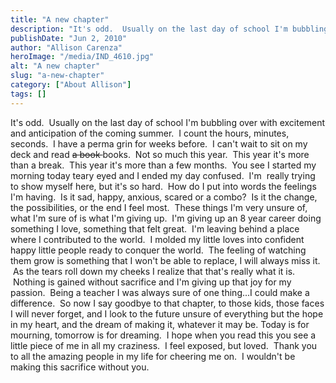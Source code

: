 ```yaml
---
title: "A new chapter"
description: "It's odd.  Usually on the last day of school I'm bubbling over with excitement and anticipation of the coming summer."
publishDate: "Jun 2, 2010"
author: "Allison Carenza"
heroImage: "/media/IND_4610.jpg"
alt: "A new chapter"
slug: "a-new-chapter"
category: ["About Allison"]
tags: []
---
```


<p>It&apos;s odd.  Usually on the last day of school I&apos;m bubbling over with excitement and anticipation of the coming summer.  I count the hours, minutes, seconds.  I have a perma grin for weeks before.  I can&apos;t wait to sit on my deck and read <span style="text-decoration: line-through;">a </span><span style="text-decoration: line-through;">book </span> books.  Not so much this year.  This year it&apos;s more than a break.  This year it&apos;s more than a few months.  You see I started my morning today teary eyed and I ended my day confused.  I&apos;m  really trying to show myself here, but it&apos;s so hard.  How do I put into words the feelings I&apos;m having.  Is it sad, happy, anxious, scared or a combo?  Is it the change, the possibilities, or the end I feel most.  These things I&apos;m very unsure of, what I&apos;m sure of is what I&apos;m giving up.  I&apos;m giving up an 8 year career doing something I love, something that felt great.  I&apos;m leaving behind a place where I contributed to the world.  I molded my little loves into confident happy little people ready to conquer the world.  The feeling of watching them grow is something that I won&apos;t be able to replace, I will always miss it.  As the tears roll down my cheeks I realize that that&apos;s really what it is.  Nothing is gained without sacrifice and I&apos;m giving up that joy for my passion.  Being a teacher I was always sure of one thing...I could make a difference.  So now I say goodbye to that chapter, to those kids, those faces I will never forget, and I look to the future unsure of everything but the hope in my heart, and the dream of making it, whatever it may be. Today is for mourning, tomorrow is for dreaming.  I hope when you read this you see a little piece of me in all my craziness.  I feel exposed, but loved.  Thank you to all the amazing people in my life for cheering me on.  I wouldn&apos;t be making this sacrifice without you.</p>
